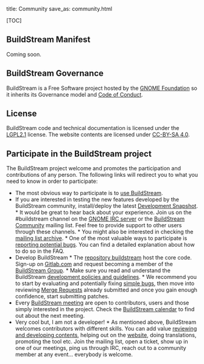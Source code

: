 title: Community
save_as: community.html

<!-- This is the so called project page  -->
[TOC]

## BuildStream Manifest

Coming soon.

## BuildStream Governance
<!-- This section describes the governance aspects of the project, including the licenses (link to the license page of the buildstream repo) and the project sponsors, as well as the relation with GNOME. -->
BuildStream is a Free Software project hosted by the [GNOME Foundation] so it inherits its Governance model and [Code of Conduct]. 

## License

BuildStream code and technical documentation is licensed under the [LGPL2.1] license. The website contents are licensed under [CC-BY-SA 4.0].

## Participate in the BuildStream project

The BuildStream project welcome and promotes the participation and contributions of any person. The following links will redirect you to what you need to know in order to participate:  

* The most obvious way to participate is to [use BuildStream].
* If you are interested in testing the new features developed by the BuildStream community, install/deploy the latest [Development Snapshot].
      * It would be great to hear back about your experience. Join us on the #buildstream channel on the [GNOME IRC server] or the [BuildStream Community] mailing list. Feel free to provide support to other users through these channels.
            * You might also be interested in checking the [mailing list archive].
      * One of the most valuable ways to participate is [reporting potential bugs]. You can find a detailed explanation about how to do so in the FAQ.
* Develop BuildStream
      * The [repository buildstream] host the core code. Sign-up on [Gitlab.com] and request becoming a member of the [BuildStream Group].
      * Make sure you read and understand the BuildStream [development policies and guidelines].
      * We recommend you to start by evaluating and potentially fixing [simple bugs], then move into reviewing [Merge Requests] already submitted and once you gain enough confidence, start submitting patches.
* Every [BuildStream meeting] are open to contributors, users and those simply interested in the project. Check the [BuildStream calendar] to find out about the next meeting.
* Very cool but, I am not a developer!
      * As mentioned above, BuildStream welcomes contributors with different skills. You can add value [reviewing and developing contents], helping out on the [website], doing translations, promoting the tool etc. Join the mailing list, open a ticket, show up in one of our meetings, ping us through IRC, reach out to a community member at any event... everybody is welcome.
   
[GNOME Foundation]: https://wiki.gnome.org/Foundation/Bylaws
[Code of Conduct]: https://wiki.gnome.org/action/show/Foundation/CodeOfConduct?action=show&redirect=CodeOfConduct
[LGPL2.1]: https://www.gnu.org/licenses/old-licenses/lgpl-2.1.en.html
[CC-BY-SA 4.0]: https://creativecommons.org/licenses/by-sa/4.0/
[use BuildStream]: install.html
[Development Snapshot]: releases.html#development-snapshots
[reporting potential bugs]: faq.html#contribute-to-buildstream
[GNOME IRC server]: https://wiki.gnome.org/Community/GettingInTouch/IRC
[BuildStream Community]: https://mail.gnome.org/mailman/listinfo/buildstream-list
[mailing list archive]: https://mail.gnome.org/archives/buildstream-list/
[repository buildstream]: https://gitlab.com/BuildStream/buildstream
[Gitlab.com]: http://www.gitlab.com
[BuildStream Group]: https://gitlab.com/BuildStream
[development policies and guidelines]: https://buildstream.gitlab.io/buildstream/HACKING.html
[simple bugs]: https://gitlab.com/BuildStream/buildstream/boards/580464?=&label_name[]=Bug
[Merge Requests]: https://gitlab.com/BuildStream/buildstream/merge_requests
[BuildStream meeting]: https://wiki.gnome.org/Projects/BuildStream/Monthly-Meeting
[BuildStream calendar]: https://calendar.google.com/calendar?cid=Y29kZXRoaW5rLmNvLnVrX21wZ2FoMHVqNTM4aG5ic2Y0bDdiNHJjaHRzQGdyb3VwLmNhbGVuZGFyLmdvb2dsZS5jb20
[reviewing and developing contents]: https://buildstream.gitlab.io/buildstream/main_about.html
[website]: https://gitlab.com/BuildStream/website

